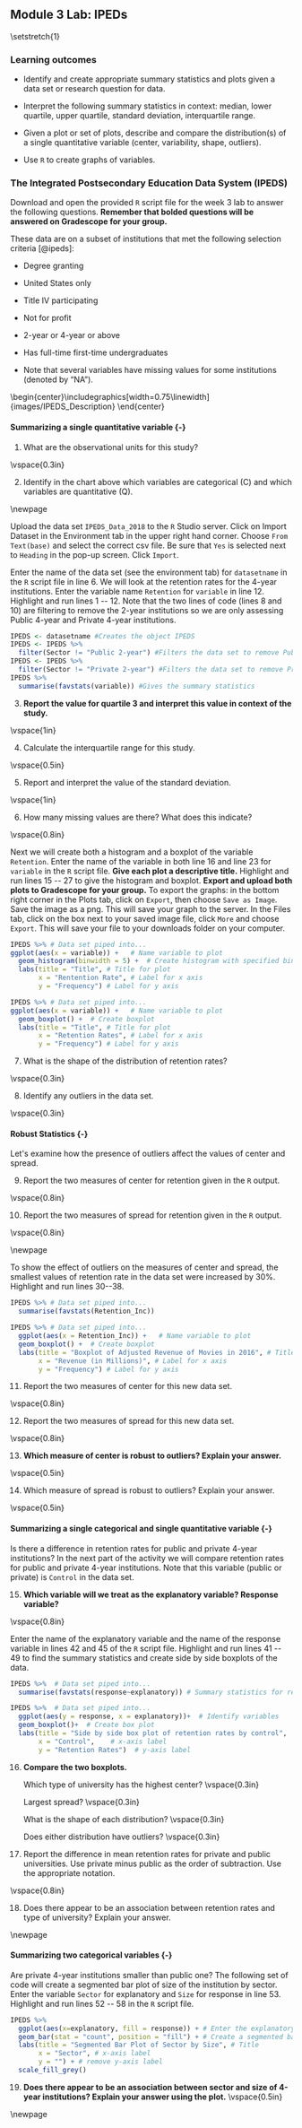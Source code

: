## Module 3 Lab:  IPEDs

\setstretch{1}

### Learning outcomes

* Identify and create appropriate summary statistics and plots
  given a data set or research question for data.

* Interpret the following summary statistics in context:
  median, lower quartile, upper quartile,
  standard deviation, interquartile range.

* Given a plot or set of plots, describe and compare the distribution(s)
  of a single quantitative variable
  (center, variability, shape, outliers).
  
* Use `R` to create graphs of variables.

### The Integrated Postsecondary Education Data System (IPEDS)

Download and open the provided `R` script file for the week 3 lab to answer the following questions.  **Remember that bolded questions will be answered on Gradescope for your group.**

These data are on a subset of institutions that met the following selection criteria [@ipeds]:

*	Degree granting 

* United States only

* Title IV participating

* Not for profit

* 2-year or 4-year or above

* Has full-time first-time undergraduates

* Note that several variables have missing values for some institutions (denoted by “NA”).


\begin{center}\includegraphics[width=0.75\linewidth]{images/IPEDS_Description} \end{center}

#### Summarizing a single quantitative variable {-}

1. What are the observational units for this study?

\vspace{0.3in}

2. Identify in the chart above which variables are categorical (C) and which variables are quantitative (Q).

\newpage

Upload the data set `IPEDS_Data_2018` to the `R` Studio server.  Click on Import Dataset in the Environment tab in the upper right hand corner.  Choose `From Text(base)` and select the correct csv file.  Be sure that `Yes` is selected next to `Heading` in the pop-up screen.  Click `Import`.

Enter the name of the data set (see the environment tab) for `datasetname` in the `R` script file in line 6.  We will look at the retention rates for the 4-year institutions.  Enter the variable name `Retention` for `variable` in line 12.  Highlight and run lines 1 -- 12.  Note that the two lines of code (lines 8 and 10) are filtering to remove the 2-year institutions so we are only assessing Public 4-year and Private 4-year institutions.  


```r
IPEDS <- datasetname #Creates the object IPEDS 
IPEDS <- IPEDS %>%
  filter(Sector != "Public 2-year") #Filters the data set to remove Public 2-year
IPEDS <- IPEDS %>%
  filter(Sector != "Private 2-year") #Filters the data set to remove Private 2-year
IPEDS %>%
  summarise(favstats(variable)) #Gives the summary statistics
```

3.  **Report the value for quartile 3 and interpret this value in context of the study.**

\vspace{1in}

4.  Calculate the interquartile range for this study.

\vspace{0.5in}

5. Report and interpret the value of the standard deviation.

\vspace{1in}

6.  How many missing values are there?  What does this indicate?

\vspace{0.8in}

Next we will create both a histogram and a boxplot of the variable `Retention`.  Enter the name of the variable in both line 16 and line 23 for `variable` in the `R` script file.  **Give each plot a descriptive title.**  Highlight and run lines 15 -- 27 to give the histogram and boxplot. **Export and upload both plots to Gradescope for your group.**  To export the graphs:  in the bottom right corner in the Plots tab, click on `Export`, then choose `Save as Image`.  Save the image as a png.  This will save your graph to the server.  In the Files tab, click on the box next to your saved image file, click `More` and choose `Export`.  This will save your file to your downloads folder on your computer.


```r
IPEDS %>% # Data set piped into...
ggplot(aes(x = variable)) +   # Name variable to plot
  geom_histogram(binwidth = 5) +  # Create histogram with specified binwidth 
  labs(title = "Title", # Title for plot
       x = "Rentention Rate", # Label for x axis
       y = "Frequency") # Label for y axis
```


```r
IPEDS %>% # Data set piped into...
ggplot(aes(x = variable)) +   # Name variable to plot
  geom_boxplot() +  # Create boxplot 
  labs(title = "Title", # Title for plot
       x = "Retention Rates", # Label for x axis
       y = "Frequency") # Label for y axis
```

7.  What is the shape of the distribution of retention rates?  

\vspace{0.3in}

8.  Identify any outliers in the data set.

\vspace{0.3in}

#### Robust Statistics {-}

Let's examine how the presence of outliers affect the values of center and spread. 

9.  Report the two measures of center for retention given in the `R` output.

\vspace{0.8in}

10.  Report the two measures of spread for retention given in the `R` output.

\vspace{0.8in}

\newpage

To show the effect of outliers on the measures of center and spread, the smallest values of retention rate in the data set were increased by 30%. Highlight and run lines 30--38.  


```r
IPEDS %>% # Data set piped into...
  summarise(favstats(Retention_Inc))
```


```r
IPEDS %>% # Data set piped into...
  ggplot(aes(x = Retention_Inc)) +   # Name variable to plot
  geom_boxplot() +  # Create boxplot
  labs(title = "Boxplot of Adjusted Revenue of Movies in 2016", # Title for plot
       x = "Revenue (in Millions)", # Label for x axis
       y = "Frequency") # Label for y axis
```

11. Report the two measures of center for this new data set.

\vspace{0.8in}

12. Report the two measures of spread for this new data set.

\vspace{0.8in}

13. **Which measure of center is robust to outliers? Explain your answer.**

\vspace{0.5in}

14.  Which measure of spread is robust to outliers?  Explain your answer.

\vspace{0.5in}

#### Summarizing a single categorical and single quantitative variable {-}

Is there a difference in retention rates for public and private 4-year institutions?  In the next part of the activity we will compare retention rates for public and private 4-year institutions.  Note that this variable (public or private) is `Control` in the data set.

15.  **Which variable will we treat as the explanatory variable?  Response variable?**

\vspace{0.8in}

Enter the name of the explanatory variable and the name of the response variable in lines 42 and 45 of the `R` script file.  Highlight and run lines 41 -- 49 to find the summary statistics and create side by side boxplots of the data.


```r
IPEDS %>%  # Data set piped into...
  summarise(favstats(response~explanatory)) # Summary statistics for retention rates by sector
```


```r
IPEDS %>%  # Data set piped into...
  ggplot(aes(y = response, x = explanatory))+  # Identify variables
  geom_boxplot()+  # Create box plot
  labs(title = "Side by side box plot of retention rates by control",  # Title
       x = "Control",    # x-axis label
       y = "Retention Rates")  # y-axis label
```

16.  **Compare the two boxplots.**
    
     Which type of university has the highest center?
     \vspace{0.3in}
     
     Largest spread?
     \vspace{0.3in}
     
     What is the shape of each distribution?
     \vspace{0.3in}
     
     Does either distribution have outliers?
     \vspace{0.3in}
     
17. Report the difference in mean retention rates for private and public universities.  Use private minus public as the order of subtraction.  Use the appropriate notation.

\vspace{0.8in}

18.  Does there appear to be an association between retention rates and type of university?  Explain your answer.

\newpage

####  Summarizing two categorical variables {-}

Are private 4-year institutions smaller than public one? The following set of code will create a segmented bar plot of size of the institution by sector.  Enter the variable `Sector` for explanatory and `Size` for response in line 53. Highlight and run lines 52 -- 58 in the `R` script file.


```r
IPEDS %>%
  ggplot(aes(x=explanatory, fill = response)) + # Enter the explanatory and response variables
  geom_bar(stat = "count", position = "fill") + # Create a segmented bar plot
  labs(title = "Segmented Bar Plot of Sector by Size", # Title
       x = "Sector", # x-axis label
       y = "") + # remove y-axis label
  scale_fill_grey()
```


19.  **Does there appear to be an association between sector and size of 4-year institutions?  Explain your answer using the plot.** 
\vspace{0.5in}


\newpage
